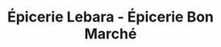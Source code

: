 ---
title: "Épicerie Lebara - Épicerie Bon Marché"
url: /gonesse/epicerie-lebara-epicerie-bon-marche/
shop: Lebensmittel
---